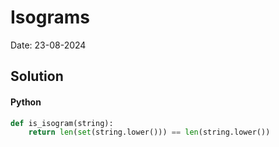 
# Isograms

Date: 23-08-2024

## Solution
#### Python
```python
def is_isogram(string):
    return len(set(string.lower())) == len(string.lower())
```
        
